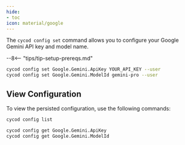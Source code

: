 ```yaml
---
hide:
- toc
icon: material/google
---
```


The `cycod config set` command allows you to configure your Google Gemini API key and model name.

--8<-- "tips/tip-setup-prereqs.md"

```bash title="Set up Google Gemini configuration"
cycod config set Google.Gemini.ApiKey YOUR_API_KEY --user
cycod config set Google.Gemini.ModelId gemini-pro --user
```

## View Configuration

To view the persisted configuration, use the following commands:

```bash title="List all config values"
cycod config list
```

```bash title="View Gemini config values"
cycod config get Google.Gemini.ApiKey
cycod config get Google.Gemini.ModelId
```

